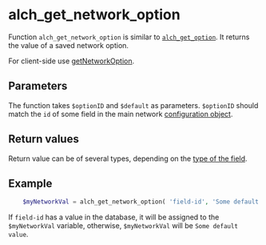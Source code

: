 # alch_get_network_option

Function `alch_get_network_option` is similar to [`alch_get_option`](alch_get_option.md). It returns the value of a saved network option.

For client-side use [getNetworkOption](/javascript/get_network_option.md).

## Parameters

The function takes `$optionID` and `$default` as parameters. `$optionID` should match the `id` of some field in the main network [configuration object](../Configuration.md).

## Return values

Return value can be of several types, depending on the [type of the field](/fields/README.md).

## Example

```php
    $myNetworkVal = alch_get_network_option( 'field-id', 'Some default value' );
```

If `field-id` has a value in the database, it will be assigned to the `$myNetworkVal` variable, otherwise, `$myNetworkVal` will be `Some default value`.
